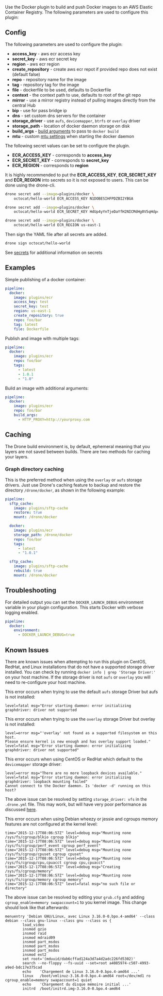 Use the Docker plugin to build and push Docker images to an AWS Elastic Container Registry.
The following parameters are used to configure this plugin:

## Config

The following parameters are used to configure the plugin:

* **access_key** - aws ecr access key
* **secret_key** - aws ecr secret key
* **region** - aws ecr region
* **create_repository** - create aws ecr repot if provided repo does not exist (default false)
* **repo** - repository name for the image
* **tag** - repository tag for the image
* **file** - dockerfile to be used, defaults to Dockerfile
* **context** - the context path to use, defaults to root of the git repo
* **mirror** - use a mirror registry instead of pulling images directly from the central Hub
* **bip** - use for pass bridge ip
* **dns** - set custom dns servers for the container
* **storage_driver** - use `aufs`, `devicemapper`, `btrfs` or `overlay` driver
* **storage_path** - location of docker daemon storage on disk
* **build_args** - [build arguments](https://docs.docker.com/engine/reference/commandline/build/#set-build-time-variables-build-arg) to pass to `docker build`
* **mtu** - custom [mtu settings](https://docs.docker.com/v1.8/articles/networking/#docker0) when starting the docker daemon

The following secret values can be set to configure the plugin.

* **ECR_ACCESS_KEY** - corresponds to **access_key**
* **ECR_SECRET_KEY** - corresponds to **secret_key**
* **ECR_REGION** - corresponds to **region**

It is highly recommended to put the **ECR_ACCESS_KEY**, **ECR_SECRET_KEY**
and **ECR_REGION** into secrets so it is not exposed to users. This can be
done using the drone-cli.

```bash
drone secret add --image=plugins/docker \
    octocat/hello-world ECR_ACCESS_KEY N1DOBESIHFPDZBI2YBGA

drone secret add --image=plugins/docker \
    octocat/hello-world ECR_SECRET_KEY HdUp4yYnTjeDaYfH2NICMdHg0V5qHdpce1vxAySv

drone secret add --image=plugins/docker \
    octocat/hello-world ECR_REGION us-east-1
```

Then sign the YAML file after all secrets are added.

```bash
drone sign octocat/hello-world
```

See [secrets](http://readme.drone.io/0.5/usage/secrets/) for additional
information on secrets

## Examples

Simple publishing of a docker container:

```yaml
pipeline:
  docker:
    image: plugins/ecr
	access_key: test
	secret_key: test
	region: us-east-1
    create_repository: true
    repo: foo/bar
    tag: latest
    file: Dockerfile
```

Publish and image with multiple tags:

```yaml
pipeline:
  docker:
    image: plugins/ecr
    repo: foo/bar
    tags:
      - latest
      - 1.0.1
      - "1.0"
```

Build an image with additional arguments:

```yaml
pipeline:
  docker:
    image: plugins/ecr
    repo: foo/bar
    build_args:
      - HTTP_PROXY=http://yourproxy.com
```

## Caching

The Drone build environment is, by default, ephemeral meaning that you layers
are not saved between builds. There are two methods for caching your layers.

### Graph directory caching

This is the preferred method when using the `overlay` or `aufs` storage
drivers. Just use Drone's caching feature to backup and restore the directory
`/drone/docker`, as shown in the following example:

```yaml
pipeline:
  sftp_cache:
    image: plugins/sftp-cache
    restore: true
    mount: /drone/docker

  docker:
    image: plugins/ecr
    storage_path: /drone/docker
    repo: foo/bar
    tags:
      - latest
      - "1.0.1"

  sftp_cache:
    image: plugins/sftp-cache
    rebuild: true
    mount: /drone/docker
```

## Troubleshooting

For detailed output you can set the `DOCKER_LAUNCH_DEBUG` environment variable
in your plugin configuration. This starts Docker with verbose logging enabled.

```yaml
pipeline:
  docker:
    environment:
      - DOCKER_LAUNCH_DEBUG=true
```

## Known Issues

There are known issues when attempting to run this plugin on CentOS, RedHat,
and Linux installations that do not have a supported storage driver installed.
You can check by running `docker info | grep 'Storage Driver:'` on your host
machine. If the storage driver is not `aufs` or `overlay` you will need to
re-configure your host machine.

This error occurs when trying to use the default `aufs` storage Driver but aufs
is not installed:

```
level=fatal msg="Error starting daemon: error initializing graphdriver: driver not supported
```

This error occurs when trying to use the `overlay` storage Driver but overlay
is not installed:

```
level=error msg="'overlay' not found as a supported filesystem on this host.
Please ensure kernel is new enough and has overlay support loaded."
level=fatal msg="Error starting daemon: error initializing graphdriver: driver not supported"
```

This error occurs when using CentOS or RedHat which default to the
`devicemapper` storage driver:

```
level=error msg="There are no more loopback devices available."
level=fatal msg="Error starting daemon: error initializing graphdriver: loopback mounting failed"
Cannot connect to the Docker daemon. Is 'docker -d' running on this host?
```

The above issue can be resolved by setting `storage_driver: vfs` in the
`.drone.yml` file. This may work, but will have very poor performance as
discussed [here](https://github.com/rancher/docker-from-scratch/issues/20).

This error occurs when using Debian wheezy or jessie and cgroups memory
features are not configured at the kernel level:

```
time="2015-12-17T08:06:57Z" level=debug msg="Mounting none /sys/fs/cgroup/blkio cgroup blkio"
time="2015-12-17T08:06:57Z" level=debug msg="Mounting none /sys/fs/cgroup/perf_event cgroup perf_event"
time="2015-12-17T08:06:57Z" level=debug msg="Mounting none /sys/fs/cgroup/cpuset cgroup cpuset"
time="2015-12-17T08:06:57Z" level=debug msg="Mounting none /sys/fs/cgroup/cpu,cpuacct cgroup cpu,cpuacct"
time="2015-12-17T08:06:57Z" level=debug msg="Creating /sys/fs/cgroup/memory"
time="2015-12-17T08:06:57Z" level=debug msg="Mounting none /sys/fs/cgroup/memory cgroup memory"
time="2015-12-17T08:06:57Z" level=fatal msg="no such file or directory"
```

The above issue can be resolved by editing your `grub.cfg` and adding
`cgroup_enable=memory swapaccount=1` to you kernel image. This change should
look like that afterwards:

```
menuentry 'Debian GNU/Linux, avec Linux 3.16.0-0.bpo.4-amd64' --class debian --class gnu-linux --class gnu --class os {
        load_video
        insmod gzio
        insmod raid
        insmod mdraid09
        insmod part_msdos
        insmod part_msdos
        insmod part_msdos
        insmod ext2
        set root='(mduuid/dab6cffad124a3d7a4d2adc226fd5302)'
        search --no-floppy --fs-uuid --set=root a4085974-c507-4993-a9ed-bdc17e375cad
        echo    'Chargement de Linux 3.16.0-0.bpo.4-amd64 ...'
        linux   /boot/vmlinuz-3.16.0-0.bpo.4-amd64 root=/dev/md1 ro  cgroup_enable=memory swapaccount=1 quiet
        echo    'Chargement du disque mémoire initial ...'
        initrd  /boot/initrd.img-3.16.0-0.bpo.4-amd64
```
